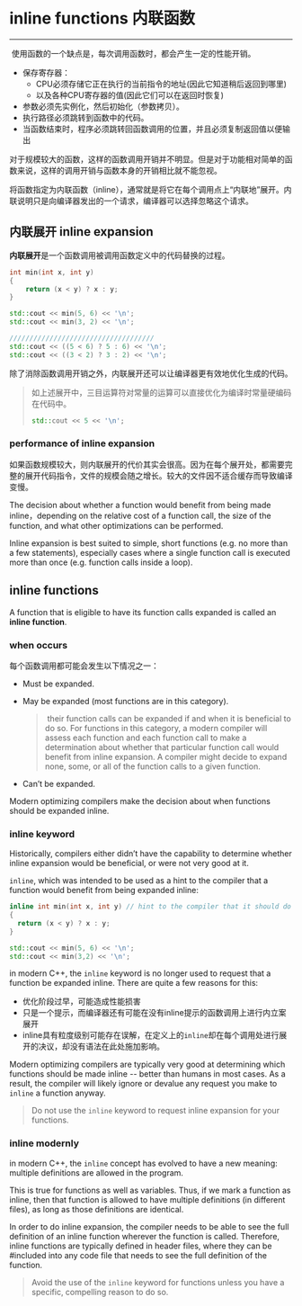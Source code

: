 # inline functions 内联函数

---

​		使用函数的一个缺点是，每次调用函数时，都会产生一定的性能开销。

- 保存寄存器：
  - CPU必须存储它正在执行的当前指令的地址(因此它知道稍后返回到哪里)
  - 以及各种CPU寄存器的值(因此它们可以在返回时恢复)
- 参数必须先实例化，然后初始化（参数拷贝）。
- 执行路径必须跳转到函数中的代码。
- 当函数结束时，程序必须跳转回函数调用的位置，并且必须复制返回值以便输出

​		对于规模较大的函数，这样的函数调用开销并不明显。但是对于功能相对简单的函数来说，这样的调用开销与函数本身的开销相比就不能忽视。

​		将函数指定为内联函数（inline），通常就是将它在每个调用点上“内联地”展开。内联说明只是向编译器发出的一个请求，编译器可以选择忽略这个请求。

## 内联展开 inline expansion

​		 **内联展开**是一个函数调用被调用函数定义中的代码替换的过程。

```c++
int min(int x, int y)
{
    return (x < y) ? x : y;
}

std::cout << min(5, 6) << '\n';
std::cout << min(3, 2) << '\n';

////////////////////////////////////
std::cout << ((5 < 6) ? 5 : 6) << '\n';
std::cout << ((3 < 2) ? 3 : 2) << '\n';
```

​		除了消除函数调用开销之外，内联展开还可以让编译器更有效地优化生成的代码。

> 如上述展开中，三目运算符对常量的运算可以直接优化为编译时常量硬编码在代码中。
>
> ```c++
> std::cout << 5 << '\n';
> ```



### performance of inline expansion

如果函数规模较大，则内联展开的代价其实会很高。因为在每个展开处，都需要完整的展开代码指令，文件的规模会随之增长。较大的文件因不适合缓存而导致编译变慢。

The decision about whether a function would benefit from being made inline，depending on the relative cost of a function call, the size of the function, and what other optimizations can be performed.

Inline expansion is best suited to simple, short functions (e.g. no more than a few statements), especially cases where a single function call is executed more than once (e.g. function calls inside a loop).



## inline functions

A function that is eligible to have its function calls expanded is called an **inline function**.

### when occurs

每个函数调用都可能会发生以下情况之一：

- Must be expanded.

- May be expanded (most functions are in this category).

  > ​		their function calls can be expanded if and when it is beneficial to do so. For functions in this category, a modern compiler will assess each function and each function call to make a determination about whether that particular function call would benefit from inline expansion. A compiler might decide to expand none, some, or all of the function calls to a given function.

- Can’t be expanded.

Modern optimizing compilers make the decision about when functions should be expanded inline.

### inline keyword

Historically, compilers either didn’t have the capability to determine whether inline expansion would be beneficial, or were not very good at it. 

`inline`, which was intended to be used as a hint to the compiler that a function would benefit from being expanded inline:

```c++
inline int min(int x, int y) // hint to the compiler that it should do inline expansion of this function
{
  return (x < y) ? x : y;
}

std::cout << min(5, 6) << '\n';
std::cout << min(3,2) << '\n';
```

in modern C++, the `inline` keyword is no longer used to request that a function be expanded inline. There are quite a few reasons for this:

- 优化阶段过早，可能造成性能损害
- 只是一个提示，而编译器还有可能在没有inline提示的函数调用上进行内立案展开
- inline具有粒度级别可能存在误解，在定义上的`inline`却在每个调用处进行展开的决议，却没有语法在此处施加影响。

Modern optimizing compilers are typically very good at determining which functions should be made inline -- better than humans in most cases. As a result, the compiler will likely ignore or devalue any request you make to `inline` a function anyway.

> Do not use the `inline` keyword to request inline expansion for your functions.

### **inline** modernly

in modern C++, the `inline` concept has evolved to have a new meaning: multiple definitions are allowed in the program.

This is true for functions as well as variables. Thus, if we mark a function as inline, then that function is allowed to have multiple definitions (in different files), as long as those definitions are identical.

In order to do inline expansion, the compiler needs to be able to see the full definition of an inline function wherever the function is called. Therefore, inline functions are typically defined in header files, where they can be #included into any code file that needs to see the full definition of the function.

> Avoid the use of the `inline` keyword for functions unless you have a specific, compelling reason to do so.